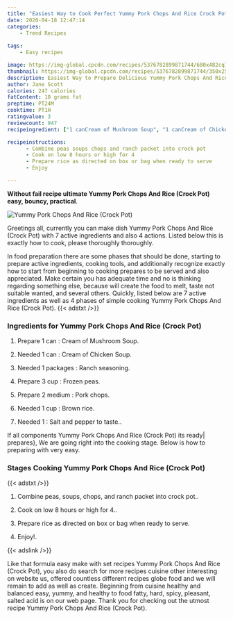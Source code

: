 ```yaml
---
title: "Easiest Way to Cook Perfect Yummy Pork Chops And Rice Crock Pot"
date: 2020-04-18 12:47:14
categories:
    - Trend Recipes
    
tags:
    - Easy recipes

image: https://img-global.cpcdn.com/recipes/5376782899871744/680x482cq70/yummy-pork-chops-and-rice-crock-pot-recipe-main-photo.jpg
thumbnail: https://img-global.cpcdn.com/recipes/5376782899871744/350x250cq70/yummy-pork-chops-and-rice-crock-pot-recipe-main-photo.jpg
description: Easiest Way to Prepare Delicious Yummy Pork Chops And Rice Crock Pot with 7 ingredients and 4 stages of easy cooking.
author: Jane Scott
calories: 247 calories
fatContent: 10 grams fat
preptime: PT24M
cooktime: PT1H
ratingvalue: 3
reviewcount: 947
recipeingredient: ["1 canCream of Mushroom Soup", "1 canCream of Chicken Soup", "1 packagesRanch seasoning", "3 cupFrozen peas", "2 mediumPork chops", "1 cupBrown rice", "1Salt and pepper to taste"]

recipeinstructions: 
      - Combine peas soups chops and ranch packet into crock pot 
      - Cook on low 8 hours or high for 4 
      - Prepare rice as directed on box or bag when ready to serve 
      - Enjoy

---
```




**Without fail recipe ultimate Yummy Pork Chops And Rice (Crock Pot) easy, bouncy, practical**. 


![Yummy Pork Chops And Rice (Crock Pot)](https://img-global.cpcdn.com/recipes/5376782899871744/680x482cq70/yummy-pork-chops-and-rice-crock-pot-recipe-main-photo.jpg "Yummy Pork Chops And Rice (Crock Pot)")




Greetings all, currently you can make dish Yummy Pork Chops And Rice (Crock Pot) with 7 active ingredients and also 4 actions. Listed below this is exactly how to cook, please thoroughly thoroughly.

In food preparation there are some phases that should be done, starting to prepare active ingredients, cooking tools, and additionally recognize exactly how to start from beginning to cooking prepares to be served and also appreciated. Make certain you has adequate time and no is thinking regarding something else, because will create the food to melt, taste not suitable wanted, and several others. Quickly, listed below are 7 active ingredients as well as 4 phases of simple cooking Yummy Pork Chops And Rice (Crock Pot).
{{< adstxt />}}

### Ingredients for Yummy Pork Chops And Rice (Crock Pot)


1. Prepare 1 can : Cream of Mushroom Soup.

1. Needed 1 can : Cream of Chicken Soup.

1. Needed 1 packages : Ranch seasoning.

1. Prepare 3 cup : Frozen peas.

1. Prepare 2 medium : Pork chops.

1. Needed 1 cup : Brown rice.

1. Needed 1 : Salt and pepper to taste..



If all components Yummy Pork Chops And Rice (Crock Pot) its ready| prepares}, We are going right into the cooking stage. Below is how to preparing with very easy.

### Stages Cooking Yummy Pork Chops And Rice (Crock Pot)

{{< adstxt />}}


1. Combine peas, soups, chops, and ranch packet into crock pot..



1. Cook on low 8 hours or high for 4..



1. Prepare rice as directed on box or bag when ready to serve.



1. Enjoy!.





{{< adslink />}}

Like that formula easy make with set recipes Yummy Pork Chops And Rice (Crock Pot), you also do search for more recipes cuisine other interesting on website us, offered countless different recipes globe food and we will remain to add as well as create. Beginning from cuisine healthy and balanced easy, yummy, and healthy to food fatty, hard, spicy, pleasant, salted acid is on our web page. Thank you for checking out the utmost recipe Yummy Pork Chops And Rice (Crock Pot).
